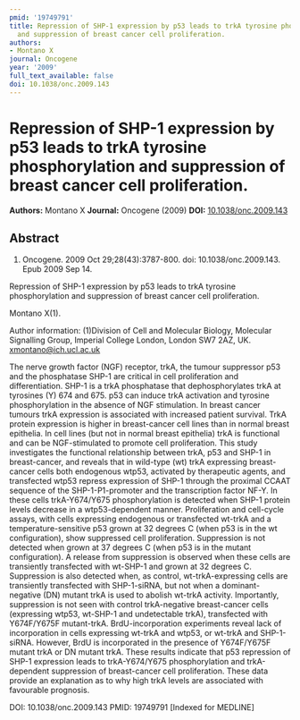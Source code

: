 ```yaml
---
pmid: '19749791'
title: Repression of SHP-1 expression by p53 leads to trkA tyrosine phosphorylation
  and suppression of breast cancer cell proliferation.
authors:
- Montano X
journal: Oncogene
year: '2009'
full_text_available: false
doi: 10.1038/onc.2009.143
---
```


# Repression of SHP-1 expression by p53 leads to trkA tyrosine phosphorylation and suppression of breast cancer cell proliferation.
**Authors:** Montano X
**Journal:** Oncogene (2009)
**DOI:** [10.1038/onc.2009.143](https://doi.org/10.1038/onc.2009.143)

## Abstract

1. Oncogene. 2009 Oct 29;28(43):3787-800. doi: 10.1038/onc.2009.143. Epub 2009
Sep  14.

Repression of SHP-1 expression by p53 leads to trkA tyrosine phosphorylation and 
suppression of breast cancer cell proliferation.

Montano X(1).

Author information:
(1)Division of Cell and Molecular Biology, Molecular Signalling Group, Imperial 
College London, London SW7 2AZ, UK. xmontano@ich.ucl.ac.uk

The nerve growth factor (NGF) receptor, trkA, the tumour suppressor p53 and the 
phosphatase SHP-1 are critical in cell proliferation and differentiation. SHP-1 
is a trkA phosphatase that dephosphorylates trkA at tyrosines (Y) 674 and 675. 
p53 can induce trkA activation and tyrosine phosphorylation in the absence of 
NGF stimulation. In breast cancer tumours trkA expression is associated with 
increased patient survival. TrkA protein expression is higher in breast-cancer 
cell lines than in normal breast epithelia. In cell lines (but not in normal 
breast epithelia) trkA is functional and can be NGF-stimulated to promote cell 
proliferation. This study investigates the functional relationship between trkA, 
p53 and SHP-1 in breast-cancer, and reveals that in wild-type (wt) trkA 
expressing breast-cancer cells both endogenous wtp53, activated by therapeutic 
agents, and transfected wtp53 repress expression of SHP-1 through the proximal 
CCAAT sequence of the SHP-1-P1-promoter and the transcription factor NF-Y. In 
these cells trkA-Y674/Y675 phosphorylation is detected when SHP-1 protein levels 
decrease in a wtp53-dependent manner. Proliferation and cell-cycle assays, with 
cells expressing endogenous or transfected wt-trkA and a temperature-sensitive 
p53 grown at 32 degrees C (when p53 is in the wt configuration), show suppressed 
cell proliferation. Suppression is not detected when grown at 37 degrees C (when 
p53 is in the mutant configuration). A release from suppression is observed when 
these cells are transiently transfected with wt-SHP-1 and grown at 32 degrees C. 
Suppression is also detected when, as control, wt-trkA-expressing cells are 
transiently transfected with SHP-1-siRNA, but not when a dominant-negative (DN) 
mutant trkA is used to abolish wt-trkA activity. Importantly, suppression is not 
seen with control trkA-negative breast-cancer cells (expressing wtp53, wt-SHP-1 
and undetectable trkA), transfected with Y674F/Y675F mutant-trkA. 
BrdU-incorporation experiments reveal lack of incorporation in cells expressing 
wt-trkA and wtp53, or wt-trkA and SHP-1-siRNA. However, BrdU is incorporated in 
the presence of Y674F/Y675F mutant trkA or DN mutant trkA. These results 
indicate that p53 repression of SHP-1 expression leads to trkA-Y674/Y675 
phosphorylation and trkA-dependent suppression of breast-cancer cell 
proliferation. These data provide an explanation as to why high trkA levels are 
associated with favourable prognosis.

DOI: 10.1038/onc.2009.143
PMID: 19749791 [Indexed for MEDLINE]

